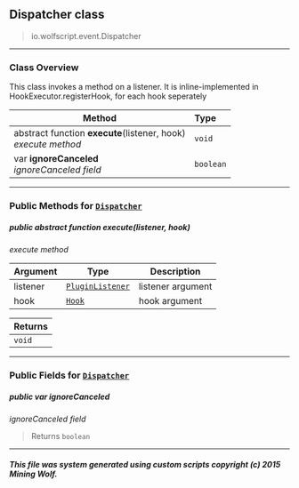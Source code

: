 ## Dispatcher __class__

>io.wolfscript.event.Dispatcher

---

### Class Overview

This class invokes a method on a listener. It is inline-implemented in HookExecutor.registerHook, for each hook seperately

Method | Type   
--- | :--- 
abstract function __execute__(listener, hook) <br> _execute method_ | `void`
 var __ignoreCanceled__ <br> _ignoreCanceled field_ | `boolean`



---


### Public Methods for [`Dispatcher`](Dispatcher.md)

##### <a id='execute'></a>public abstract function __execute__(listener, hook)

_execute method_

Argument | Type | Description  
--- | --- | --- 
listener | [`PluginListener`](../plugin/PluginListener.md) | listener argument
hook | [`Hook`](Hook.md) | hook argument

Returns | 
--- | 
`void` |


---

### Public Fields for [`Dispatcher`](Dispatcher.md)

##### <a id='ignorecanceled'></a>public  var __ignoreCanceled__

_ignoreCanceled field_

>Returns
>  `boolean`

---


##### This file was system generated using custom scripts copyright (c) 2015 Mining Wolf.
	

